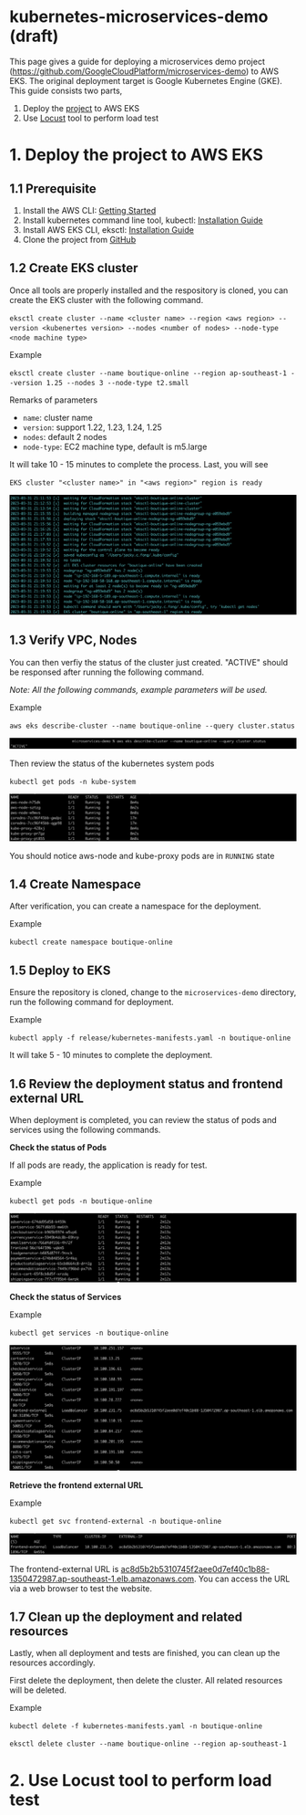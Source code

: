 # kubernetes-microservices-demo (draft)
This page gives a guide for deploying a microservices demo project (<https://github.com/GoogleCloudPlatform/microservices-demo>) to AWS EKS. The original deployment target is Google Kubernetes Engine (GKE). This guide consists two parts,

1. Deploy the [project](https://github.com/GoogleCloudPlatform/microservices-demo) to AWS EKS
2. Use [Locust](https://locust.io/) tool to perform load test

# 1. Deploy the project to AWS EKS
## 1.1 Prerequisite
1. Install the AWS CLI: [Getting Started](https://docs.aws.amazon.com/cli/latest/userguide/cli-chap-getting-started.html)
2. Install kubernetes command line tool, kubectl: [Installation Guide](https://kubernetes.io/docs/tasks/tools/install-kubectl/)
3. Install AWS EKS CLI, eksctl: [Installation Guide](https://eksctl.io/introduction/#installation)
4. Clone the project from [GitHub](https://github.com/GoogleCloudPlatform/microservices-demo)

## 1.2 Create EKS cluster
Once all tools are properly installed and the respository is cloned, you can create the EKS cluster with the following command.

`eksctl create cluster --name <cluster name> --region <aws region> --version <kubenertes version> --nodes <number of nodes> --node-type <node machine type>`

Example

`eksctl create cluster --name boutique-online --region ap-southeast-1 --version 1.25 --nodes 3 --node-type t2.small`

Remarks of parameters
- `name`: cluster name
- `version`: support 1.22, 1.23, 1.24, 1.25
- `nodes`: default 2 nodes
- `node-type`: EC2 machine type, default is m5.large

It will take 10 - 15 minutes to complete the process. Last, you will see

`EKS cluster "<cluster name>" in "<aws region>" region is ready`

![Create cluster](images/create-cluster.png)

## 1.3 Verify VPC, Nodes
You can then verfiy the status of the cluster just created. "ACTIVE" should be responsed after running the following command.

*Note: All the following commands, example parameters will be used.*

Example

`aws eks describe-cluster --name boutique-online --query cluster.status`

![Cluster Status CLI](images/cluster-status-cli.png)

Then review the status of the kubernetes system pods

`kubectl get pods -n kube-system`

![Cluster Status CLI](images/cluster-status-cli2.png)

You should notice aws-node and kube-proxy pods are in `RUNNING` state

## 1.4 Create Namespace
After verification, you can create a namespace for the deployment.

Example

`kubectl create namespace boutique-online`

## 1.5 Deploy to EKS
Ensure the repository is cloned, change to the `microservices-demo` directory, run the following command for deployment.

Example

`kubectl apply -f release/kubernetes-manifests.yaml -n boutique-online`

It will take 5 - 10 minutes to complete the deployment.

## 1.6 Review the deployment status and frontend external URL
When deployment is completed, you can review the status of pods and services using the following commands.

**Check the status of Pods**

If all pods are ready, the application is ready for test.

Example

`kubectl get pods -n boutique-online`

![Deploy pods status](images/deploy-pods-status.png)

**Check the status of Services**

Example

`kubectl get services -n boutique-online`

![Deploy services status](images/deploy-services-status.png)

**Retrieve the frontend external URL**

Example

`kubectl get svc frontend-external -n boutique-online`

![Frontend external IP](images/frontend-external-ip.png)

The frontend-external URL is [ac8d5b2b5310745f2aee0d7ef40c1b88-1350472987.ap-southeast-1.elb.amazonaws.com](ac8d5b2b5310745f2aee0d7ef40c1b88-1350472987.ap-southeast-1.elb.amazonaws.com). You can access the URL via a web browser to test the website.

## 1.7 Clean up the deployment and related resources
Lastly, when all deployment and tests are finished, you can clean up the resources accordingly.

First delete the deployment, then delete the cluster. All related resources will be deleted.

Example

`kubectl delete -f kubernetes-manifests.yaml -n boutique-online`

`eksctl delete cluster --name boutique-online --region ap-southeast-1`

# 2. Use Locust tool to perform load test